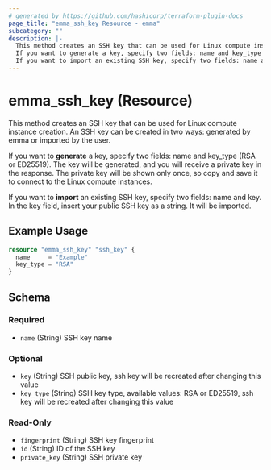 ```yaml
---
# generated by https://github.com/hashicorp/terraform-plugin-docs
page_title: "emma_ssh_key Resource - emma"
subcategory: ""
description: |-
  This method creates an SSH key that can be used for Linux compute instance creation. An SSH key can be created in two ways: generated by emma or imported by the user.
  If you want to generate a key, specify two fields: name and key_type (RSA or ED25519). The key will be generated, and you will receive a private key in the response. The private key will be shown only once, so copy and save it to connect to the Linux compute instances.
  If you want to import an existing SSH key, specify two fields: name and key. In the key field, insert your public SSH key as a string. It will be imported.
---
```


# emma_ssh_key (Resource)

This method creates an SSH key that can be used for Linux compute instance creation. An SSH key can be created in two ways: generated by emma or imported by the user.

If you want to **generate** a key, specify two fields: name and key_type (RSA or ED25519). The key will be generated, and you will receive a private key in the response. The private key will be shown only once, so copy and save it to connect to the Linux compute instances.

If you want to **import** an existing SSH key, specify two fields: name and key. In the key field, insert your public SSH key as a string. It will be imported.

## Example Usage

```terraform
resource "emma_ssh_key" "ssh_key" {
  name     = "Example"
  key_type = "RSA"
}
```

<!-- schema generated by tfplugindocs -->
## Schema

### Required

- `name` (String) SSH key name

### Optional

- `key` (String) SSH public key, ssh key will be recreated after changing this value
- `key_type` (String) SSH key type, available values: RSA or ED25519, ssh key will be recreated after changing this value

### Read-Only

- `fingerprint` (String) SSH key fingerprint
- `id` (String) ID of the SSH key
- `private_key` (String) SSH private key
